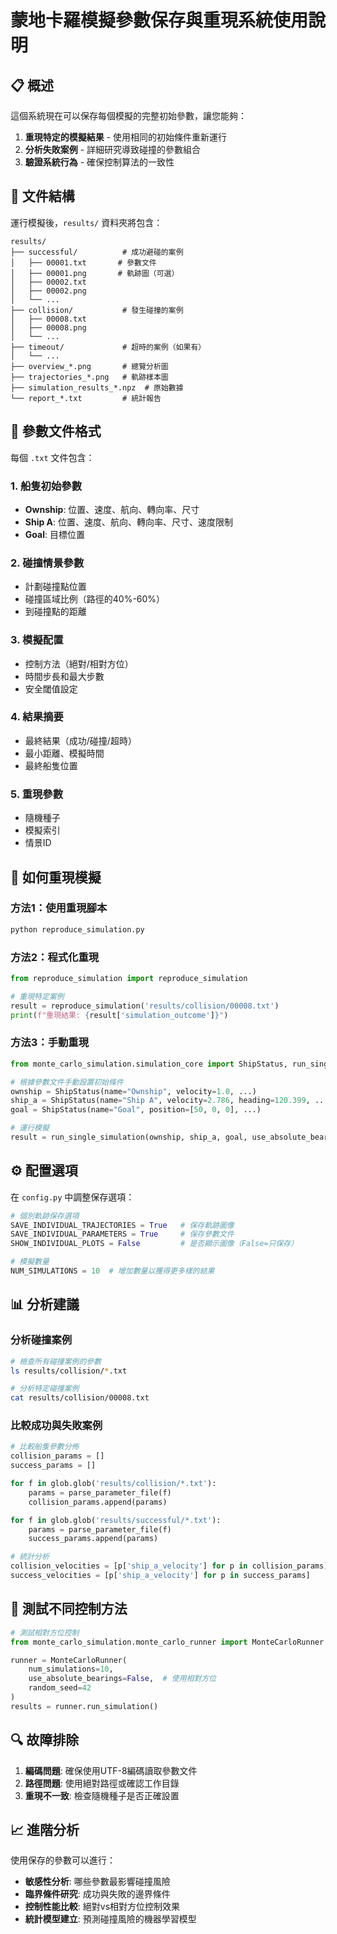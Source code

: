 # 蒙地卡羅模擬參數保存與重現系統使用說明

## 📋 概述

這個系統現在可以保存每個模擬的完整初始參數，讓您能夠：
1. **重現特定的模擬結果** - 使用相同的初始條件重新運行
2. **分析失敗案例** - 詳細研究導致碰撞的參數組合
3. **驗證系統行為** - 確保控制算法的一致性

## 📂 文件結構

運行模擬後，`results/` 資料夾將包含：

```
results/
├── successful/          # 成功避碰的案例
│   ├── 00001.txt       # 參數文件
│   ├── 00001.png       # 軌跡圖（可選）
│   ├── 00002.txt
│   ├── 00002.png
│   └── ...
├── collision/           # 發生碰撞的案例
│   ├── 00008.txt
│   ├── 00008.png
│   └── ...
├── timeout/             # 超時的案例（如果有）
│   └── ...
├── overview_*.png       # 總覽分析圖
├── trajectories_*.png   # 軌跡樣本圖
├── simulation_results_*.npz  # 原始數據
└── report_*.txt         # 統計報告
```

## 📄 參數文件格式

每個 `.txt` 文件包含：

### 1. 船隻初始參數
- **Ownship**: 位置、速度、航向、轉向率、尺寸
- **Ship A**: 位置、速度、航向、轉向率、尺寸、速度限制
- **Goal**: 目標位置

### 2. 碰撞情景參數
- 計劃碰撞點位置
- 碰撞區域比例（路徑的40%-60%）
- 到碰撞點的距離

### 3. 模擬配置
- 控制方法（絕對/相對方位）
- 時間步長和最大步數
- 安全閾值設定

### 4. 結果摘要
- 最終結果（成功/碰撞/超時）
- 最小距離、模擬時間
- 最終船隻位置

### 5. 重現參數
- 隨機種子
- 模擬索引
- 情景ID

## 🔄 如何重現模擬

### 方法1：使用重現腳本
```bash
python reproduce_simulation.py
```

### 方法2：程式化重現
```python
from reproduce_simulation import reproduce_simulation

# 重現特定案例
result = reproduce_simulation('results/collision/00008.txt')
print(f"重現結果: {result['simulation_outcome']}")
```

### 方法3：手動重現
```python
from monte_carlo_simulation.simulation_core import ShipStatus, run_single_simulation

# 根據參數文件手動設置初始條件
ownship = ShipStatus(name="Ownship", velocity=1.0, ...)
ship_a = ShipStatus(name="Ship A", velocity=2.786, heading=120.399, ...)
goal = ShipStatus(name="Goal", position=[50, 0, 0], ...)

# 運行模擬
result = run_single_simulation(ownship, ship_a, goal, use_absolute_bearings=True)
```

## ⚙️ 配置選項

在 `config.py` 中調整保存選項：

```python
# 個別軌跡保存選項
SAVE_INDIVIDUAL_TRAJECTORIES = True   # 保存軌跡圖像
SAVE_INDIVIDUAL_PARAMETERS = True     # 保存參數文件
SHOW_INDIVIDUAL_PLOTS = False         # 是否顯示圖像（False=只保存）

# 模擬數量
NUM_SIMULATIONS = 10  # 增加數量以獲得更多樣的結果
```

## 📊 分析建議

### 分析碰撞案例
```bash
# 檢查所有碰撞案例的參數
ls results/collision/*.txt

# 分析特定碰撞案例
cat results/collision/00008.txt
```

### 比較成功與失敗案例
```python
# 比較船隻參數分佈
collision_params = []
success_params = []

for f in glob.glob('results/collision/*.txt'):
    params = parse_parameter_file(f)
    collision_params.append(params)

for f in glob.glob('results/successful/*.txt'):
    params = parse_parameter_file(f) 
    success_params.append(params)

# 統計分析
collision_velocities = [p['ship_a_velocity'] for p in collision_params]
success_velocities = [p['ship_a_velocity'] for p in success_params]
```

## 🧪 測試不同控制方法

```python
# 測試相對方位控制
from monte_carlo_simulation.monte_carlo_runner import MonteCarloRunner

runner = MonteCarloRunner(
    num_simulations=10,
    use_absolute_bearings=False,  # 使用相對方位
    random_seed=42
)
results = runner.run_simulation()
```

## 🔍 故障排除

1. **編碼問題**: 確保使用UTF-8編碼讀取參數文件
2. **路徑問題**: 使用絕對路徑或確認工作目錄
3. **重現不一致**: 檢查隨機種子是否正確設置

## 📈 進階分析

使用保存的參數可以進行：
- **敏感性分析**: 哪些參數最影響碰撞風險
- **臨界條件研究**: 成功與失敗的邊界條件
- **控制性能比較**: 絕對vs相對方位控制效果
- **統計模型建立**: 預測碰撞風險的機器學習模型

